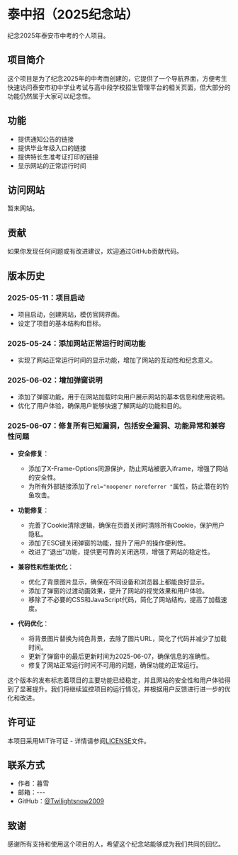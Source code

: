 # 泰中招（2025纪念站）

纪念2025年泰安市中考的个人项目。

## 项目简介

这个项目是为了纪念2025年的中考而创建的，它提供了一个导航界面，方便考生快速访问泰安市初中学业考试与高中段学校招生管理平台的相关页面，但大部分的功能仍然属于大家可以纪念性。

## 功能

- 提供通知公告的链接
- 提供毕业年级入口的链接
- 提供特长生准考证打印的链接
- 显示网站的正常运行时间

## 访问网站

暂未网站。

## 贡献

如果你发现任何问题或有改进建议，欢迎通过GitHub贡献代码。

## 版本历史

### 2025-05-11：项目启动
- 项目启动，创建网站，模仿官网界面。
- 设定了项目的基本结构和目标。

### 2025-05-24：添加网站正常运行时间功能
- 实现了网站正常运行时间的显示功能，增加了网站的互动性和纪念意义。

### 2025-06-02：增加弹窗说明
- 添加了弹窗功能，用于在网站加载时向用户展示网站的基本信息和使用说明。
- 优化了用户体验，确保用户能够快速了解网站的功能和目的。

### 2025-06-07：修复所有已知漏洞，包括安全漏洞、功能异常和兼容性问题
- **安全修复**：
  - 添加了X-Frame-Options同源保护，防止网站被嵌入iframe，增强了网站的安全性。
  - 为所有外部链接添加了`rel="noopener noreferrer "`属性，防止潜在的钓鱼攻击。

- **功能修复**：
  - 完善了Cookie清除逻辑，确保在页面关闭时清除所有Cookie，保护用户隐私。
  - 添加了ESC键关闭弹窗的功能，提升了用户的操作便利性。
  - 改进了“退出”功能，提供更可靠的关闭选项，增强了网站的稳定性。

- **兼容性和性能优化**：
  - 优化了背景图片显示，确保在不同设备和浏览器上都能良好显示。
  - 添加了弹窗的过渡动画效果，提升了网站的视觉效果和用户体验。
  - 移除了不必要的CSS和JavaScript代码，简化了网站结构，提高了加载速度。

- **代码优化**：
  - 将背景图片替换为纯色背景，去除了图片URL，简化了代码并减少了加载时间。
  - 更新了弹窗中的最后更新时间为2025-06-07，确保信息的准确性。
  - 修复了网站正常运行时间不可用的问题，确保功能的正常运行。

这个版本的发布标志着项目的主要功能已经稳定，并且网站的安全性和用户体验得到了显著提升。我们将继续监控项目的运行情况，并根据用户反馈进行进一步的优化和改进。

## 许可证

本项目采用MIT许可证 - 详情请参阅[LICENSE](LICENSE)文件。

## 联系方式

- 作者：暮雪
- 邮箱：---
- GitHub：[@Twilightsnow2009](https://github.com/Twilightsnow2009)

## 致谢

感谢所有支持和使用这个项目的人，希望这个纪念站能够成为我们共同的回忆。
